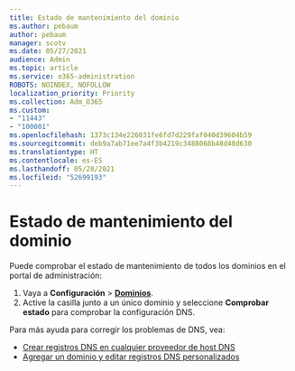 ```yaml
---
title: Estado de mantenimiento del dominio
ms.author: pebaum
author: pebaum
manager: scotv
ms.date: 05/27/2021
audience: Admin
ms.topic: article
ms.service: o365-administration
ROBOTS: NOINDEX, NOFOLLOW
localization_priority: Priority
ms.collection: Adm_O365
ms.custom:
- "11443"
- "100001"
ms.openlocfilehash: 1373c134e226031fe6fd7d229faf040d39604b59
ms.sourcegitcommit: deb9a7ab71ee7a4f3b4219c3488068b48d48d630
ms.translationtype: HT
ms.contentlocale: es-ES
ms.lasthandoff: 05/28/2021
ms.locfileid: "52699193"
---
```

# <a name="domain-health-status"></a>Estado de mantenimiento del dominio

Puede comprobar el estado de mantenimiento de todos los dominios en el portal de administración:

1. Vaya a **Configuración** > [**Dominios**](https://portal.microsoft.com/Adminportal/Home?ref=/Domains).
1. Active la casilla junto a un único dominio y seleccione **Comprobar estado** para comprobar la configuración DNS.

Para más ayuda para corregir los problemas de DNS, vea:

- [Crear registros DNS en cualquier proveedor de host DNS](/microsoft-365/admin/get-help-with-domains/create-dns-records-at-any-dns-hosting-provider)
- [Agregar un dominio y editar registros DNS personalizados](/microsoft-365/admin/setup/add-domain)